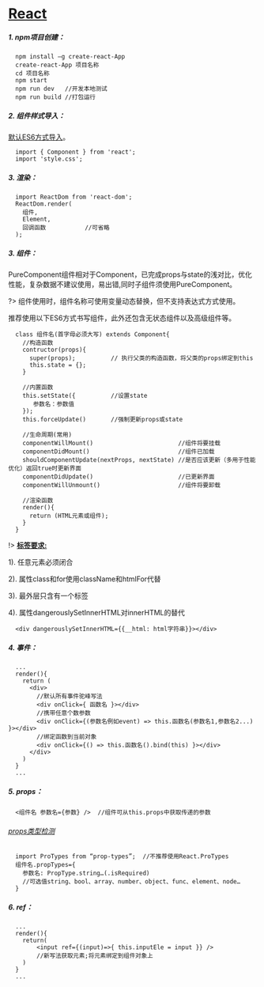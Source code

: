 # [React](https://reactjs.org/docs/hello-world.html)

##### 1. npm项目创建：

```
  npm install –g create-react-App
  create-react-App 项目名称
  cd 项目名称
  npm start
  npm run dev   //开发本地测试
  npm run build //打包运行
```

##### 2. 组件样式导入：

[默认ES6方式导入](/view/web/ES6.md?id=_14-模块)。

```
  import { Component } from 'react';
  import 'style.css';
```

##### 3. 渲染：

```
  import ReactDom from 'react-dom';
  ReactDom.render(
    组件,
    Element,
    回调函数           //可省略
  );
```

##### 3. 组件：

PureComponent组件相对于Component，已完成props与state的浅对比，优化性能，复杂数据不建议使用，易出错,同时子组件须使用PureComponent。

?> 组件使用时，组件名称可使用变量动态替换，但不支持表达式方式使用。

推荐使用以下ES6方式书写组件，此外还包含无状态组件以及高级组件等。

```
  class 组件名(首字母必须大写) extends Component{
    //构造函数
    contructor(props){
      super(props);          // 执行父类的构造函数，将父类的props绑定到this
      this.state = {};
    }

    //内置函数
    this.setState({          //设置state
       参数名：参数值
    });
    this.forceUpdate()       //强制更新props或state

    //生命周期(常用)
    componentWillMount()                        //组件将要挂载
    componentDidMount()                         //组件已加载
    shouldComponentUpdate(nextProps, nextState) //是否应该更新（多用于性能优化）返回true时更新界面
    componentDidUpdate()                        //已更新界面
    componentWillUnmount()                      //组件将要卸载

    //渲染函数
    render(){
      return (HTML元素或组件);
    }
  }
```

!>  **[标签要求:](https://facebook.github.io/react/docs/dom-elements.html)**

1). 任意元素必须闭合

2). 属性class和for使用className和htmlFor代替

3). 最外层只含有一个标签

4). 属性dangerouslySetInnerHTML对innerHTML的替代

```
  <div dangerouslySetInnerHTML={{__html: html字符串}}></div>
```

##### 4. 事件：


```
  ...
  render(){
    return (
      <div>
        //默认所有事件驼峰写法
        <div onClick={ 函数名 }></div>
        //携带任意个数参数
        <div onClick={(参数名例如event) => this.函数名(参数名1,参数名2...) }></div>
        //绑定函数到当前对象
        <div onClick={() => this.函数名().bind(this) }></div>
      </div>
    )
  }
  ...
```

##### 5. props：

```
  <组件名 参数名={参数} />  //组件可从this.props中获取传递的参数
```


###### [props类型检测](https://facebook.github.io/react/docs/typechecking-with-proptypes.html)

```
  import ProTypes from “prop-types”;  //不推荐使用React.ProTypes
  组件名.propTypes={
    参数名: PropType.string…(.isRequired)
    //可选值string、bool、array、number、object、func、element、node…
  }
```


##### 6. ref：

```
  ...
  render(){
    return(
        <input ref={(input)=>{ this.inputEle = input }} />
        //新写法获取元素;将元素绑定到组件对象上
    )
  }
  ...
```